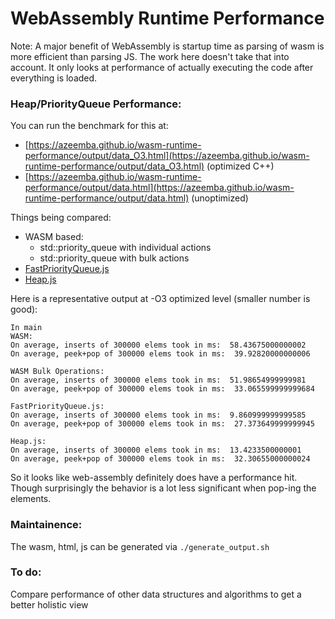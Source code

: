 WebAssembly Runtime Performance
===========================

Note: A major benefit of WebAssembly is startup time as parsing of
wasm is more efficient than parsing JS. The work here doesn't take that into
account. It only looks at performance of actually executing the code after
everything is loaded.


### Heap/PriorityQueue Performance:

You can run the benchmark for this at:
 - [https://azeemba.github.io/wasm-runtime-performance/output/data_O3.html](https://azeemba.github.io/wasm-runtime-performance/output/data_O3.html) (optimized C++)
 - [https://azeemba.github.io/wasm-runtime-performance/output/data.html](https://azeemba.github.io/wasm-runtime-performance/output/data.html) (unoptimized)

Things being compared:

 - WASM based:
   - std::priority_queue with individual actions
   - std::priority_queue with bulk actions
 - [FastPriorityQueue.js](https://github.com/lemire/FastPriorityQueue.js)
 - [Heap.js](https://github.com/qiao/heap.js)

Here is a representative output at -O3 optimized level (smaller number is good):
```
In main
WASM:
On average, inserts of 300000 elems took in ms:  58.43675000000002
On average, peek+pop of 300000 elems took in ms:  39.92820000000006

WASM Bulk Operations: 
On average, inserts of 300000 elems took in ms:  51.98654999999981
On average, peek+pop of 300000 elems took in ms:  33.065599999999684

FastPriorityQueue.js: 
On average, inserts of 300000 elems took in ms:  9.860999999999585
On average, peek+pop of 300000 elems took in ms:  27.373649999999945

Heap.js: 
On average, inserts of 300000 elems took in ms:  13.4233500000001
On average, peek+pop of 300000 elems took in ms:  32.30655000000024
```
So it looks like web-assembly definitely does have a performance hit. 
Though surprisingly the behavior is a lot less significant when pop-ing the elements.


### Maintainence:

The wasm, html, js can be generated via `./generate_output.sh`


### To do:

Compare performance of other data structures and algorithms to get a better holistic view
